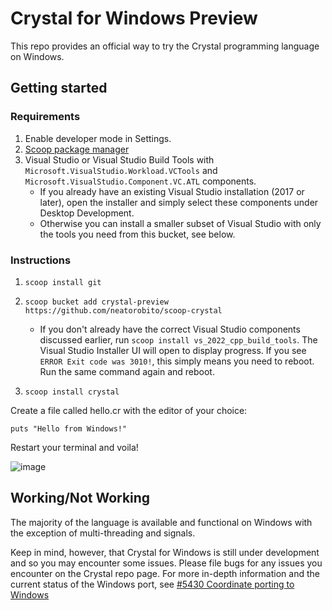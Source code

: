 # Crystal for Windows Preview
This repo provides an official way to try the Crystal programming language on Windows.

## Getting started

### Requirements
1. Enable developer mode in Settings.
2. [Scoop package manager](https://scoop.sh/)
3. Visual Studio or Visual Studio Build Tools with `Microsoft.VisualStudio.Workload.VCTools` and `Microsoft.VisualStudio.Component.VC.ATL` components. 
     * If you already have an existing Visual Studio installation (2017 or later), open the installer and simply select these components under Desktop Development. 
     * Otherwise you can install a smaller subset of Visual Studio with only the tools you need from this bucket, see below.

### Instructions
1. `scoop install git`
2. `scoop bucket add crystal-preview https://github.com/neatorobito/scoop-crystal`

    * If you don't already have the correct Visual Studio components discussed earlier, run `scoop install vs_2022_cpp_build_tools`. The Visual Studio Installer UI will open to display progress. If you see `ERROR Exit code was 3010!`, this simply means you need to reboot. Run the same command again and reboot.

3. `scoop install crystal`

Create a file called hello.cr with the editor of your choice:

`puts "Hello from Windows!"`

Restart your terminal and voila!

![image](https://user-images.githubusercontent.com/3013405/143065706-5da8ec8e-b6de-4f28-8a29-74569dc2ae89.png)

## Working/Not Working
The majority of the language is available and functional on Windows with the exception of multi-threading and signals. 

Keep in mind, however, that Crystal for Windows is still under development and so you may encounter some issues. Please file bugs for any issues you encounter on the Crystal repo page. For more in-depth information and the current status of the Windows port, see [#5430 Coordinate porting to Windows](https://github.com/crystal-lang/crystal/issues/5430#)
